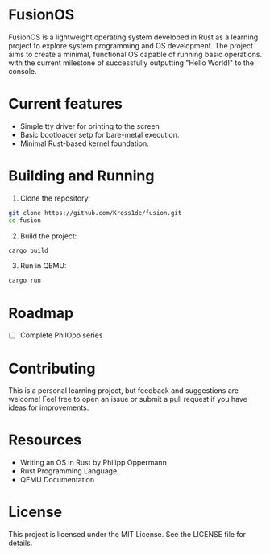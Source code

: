 # FusionOS
FusionOS is a lightweight operating system developed in Rust as a learning project
to explore system programming and OS development. The project aims to create a
minimal, functional OS capable of running basic operations. with the current
milestone of successfully outputting "Hello World!" to the console.

# Current features
- Simple tty driver for printing to the screen
- Basic bootloader setp for bare-metal execution.
- Minimal Rust-based kernel foundation.

# Building and Running
1. Clone the repository:
```sh
git clone https://github.com/Kross1de/fusion.git
cd fusion
```
2. Build the project:
```sh
cargo build
```
3. Run in QEMU:
```sh
cargo run
```

# Roadmap
- [ ] Complete PhilOpp series

# Contributing
This is a personal learning project, but feedback and suggestions are welcome! Feel
free to open an issue or submit a pull request if you have ideas for improvements.

# Resources
- Writing an OS in Rust by Philipp Oppermann
- Rust Programming Language
- QEMU Documentation

# License
This project is licensed under the MIT License. See the LICENSE file for details.
